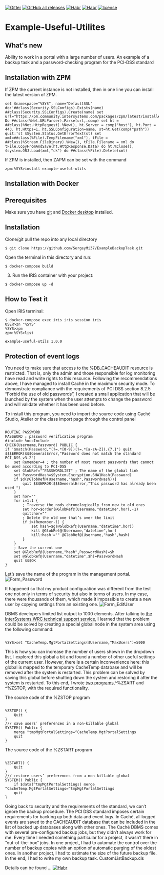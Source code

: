 [![Gitter](https://img.shields.io/badge/Available%20on-Intersystems%20Open%20Exchange-00b2a9.svg)](https://openexchange.intersystems.com/package/apptools-task)
[![GitHub all releases](https://img.shields.io/badge/Available%20on-GitHub-black)](https://github.com/SergeyMi37/apptools-task)
[![Habr](https://img.shields.io/badge/Available%20article-on%20Intersystems%20Community-orange)](https://community.intersystems.com/post/recommendations-installing-intersystems-cach%C3%A9-dbms-production-environment)
[![Habr](https://img.shields.io/badge/Есть%20статья%20на-Хабре-blue)](https://habr.com/ru/company/intersystems/blog/342476/)
[![license](https://img.shields.io/badge/License-MIT-yellow.svg)](https://opensource.org/licenses/MIT)

# Example-Useful-Utilites

## What's new
Ability to work in a portal with a large number of users. 
An example of a backup task and a password-checking program for the PCI-DSS standard

## Installation with ZPM

If ZPM the current instance is not installed, then in one line you can install the latest version of ZPM.
```
set $namespace="%SYS", name="DefaultSSL" do:'##class(Security.SSLConfigs).Exists(name) ##class(Security.SSLConfigs).Create(name) set url="https://pm.community.intersystems.com/packages/zpm/latest/installer" Do ##class(%Net.URLParser).Parse(url,.comp) set ht = ##class(%Net.HttpRequest).%New(), ht.Server = comp("host"), ht.Port = 443, ht.Https=1, ht.SSLConfiguration=name, st=ht.Get(comp("path")) quit:'st $System.Status.GetErrorText(st) set xml=##class(%File).TempFilename("xml"), tFile = ##class(%Stream.FileBinary).%New(), tFile.Filename = xml do tFile.CopyFromAndSave(ht.HttpResponse.Data) do ht.%Close(), $system.OBJ.Load(xml,"ck") do ##class(%File).Delete(xml)
```
If ZPM is installed, then ZAPM can be set with the command
```
zpm:%SYS>install example-useful-utils
```
## Installation with Docker

## Prerequisites
Make sure you have [git](https://git-scm.com/book/en/v2/Getting-Started-Installing-Git) and [Docker desktop](https://www.docker.com/products/docker-desktop) installed.

## Installation 
Clone/git pull the repo into any local directory

```
$ git clone https://github.com/SergeyMi37/ExampleBackupTask.git
```

Open the terminal in this directory and run:

```
$ docker-compose build
```

3. Run the IRIS container with your project:

```
$ docker-compose up -d
```

## How to Test it
Open IRIS terminal:

```
$ docker-compose exec iris iris session iris
USER>zn "%SYS"
%SYS>zpm
zpm:%SYS>list

example-useful-utils 1.0.0
```

## Protection of event logs
You need to make sure that access to the %DB_CACHEAUDIT resource is restricted. That is, only the admin and those responsible for log monitoring have read and write rights to this resource.
Following the recommendations above, I have managed to install Caché in the maximum security mode. To demonstrate compliance with the requirements of PCI DSS section 8.2.5 “Forbid the use of old passwords”, I created a small application that will be launched by the system when the user attempts to change the password and will validate whether it has been used before.

To install this program, you need to import the source code using Caché Studio, Atelier or the class import page through the control panel
<pre><code>
ROUTINE PASSWORD
PASSWORD ; password verification program
#include %occInclude
CHECK(Username,Password) PUBLIC {
if '$match(Password,"(?=.*[0-9])(?=.*[a-zA-Z]).{7,}") quit $$$ERROR($$$GeneralError,"Password does not match the standard PCI_DSS_v3.2")
	set Remember=4 ; the number of most recent passwords that cannot be used according to PCI-DSS
	set GlobRef="^PASSWORDLIST" ; The name of the global link
	set PasswordHash=$System.Encryption.SHA1Hash(Password)
	if $d(@GlobRef@(Username,"hash",PasswordHash)){
	 	quit $$$ERROR($$$GeneralError,"This password has already been used ")
	}
	set hor=""
	for i=1:1 {
	 	; Traverse the nods chronologically from new to old ones
	 	set hor=$order(@GlobRef@(Username,"datetime",hor),-1)
	 	quit:hor=""
	 	; Delete the old one that’s over the limit
	 	if i>(Remember-1) {
		 	set hash=$g(@GlobRef@(Username,"datetime",hor))
		 	kill @GlobRef@(Username,"datetime",hor)
		 	kill:hash'="" @GlobRef@(Username,"hash",hash)
	 	}
	}
	; Save the current one
	set @GlobRef@(Username,"hash",PasswordHash)=$h
	set @GlobRef@(Username,"datetime",$h)=PasswordHash
	quit $$$OK
}
</code></pre>

Let’s save the name of the program in the management portal.
![Form_Password](https://habrastorage.org/webt/fh/27/s_/fh27s_lr75atpdmgg1enviw9klg.jpeg)

It happened so that my product configuration was different from the test one not only in terms of security but also in terms of users. In my case, there were thousands of them, which made it impossible to create a new user by copying settings from an existing one.
![Form_EditUser](https://habrastorage.org/webt/fz/bu/jx/fzbujxdud_5fi40qlbxixtf20_i.jpeg)

DBMS developers limited list output to 1000 elements. After talking to [the InterSystems WRC technical support service](https://login.intersystems.com/login/SSO.UI.Login.cls?referrer=https%253A//wrc.intersystems.com/wrc/login.csp), I learned that the problem could be solved by creating a special global node in the system area using the following command:

<pre><code>
%SYS>set ^CacheTemp.MgtPortalSettings($Username,"MaxUsers")=5000
</code></pre>
This is how you can increase the number of users shown in the dropdown list. I explored this global a bit and found a number of other useful settings of the current user. However, there is a certain inconvenience here: this global is mapped to the temporary CacheTemp database and will be removed after the system is restarted. This problem can be solved by saving this global before shutting down the system and restoring it after the system is restarted.
To this end, I wrote [two programs](http://docs.intersystems.com/ens20172/csp/docbook/DocBook.UI.Page.cls?KEY=GSTU_customize#GSTU_customize_startstop),^%ZSART and ^%ZSTOP, with the required functionality.

The source code of the %ZSTOP program
<pre><code>
%ZSTOP() {
	Quit	
}
/// save users’ preferences in a non-killable global
SYSTEM() Public {
	merge ^tmpMgtPortalSettings=^CacheTemp.MgtPortalSettings
	quit
}
</code></pre>

The source code of the %ZSTART program

<pre><code>
%ZSTART() {
	Quit	
}
///	restore users’ preferences from a non-killable global
SYSTEM() Public {
	if $data(^tmpMgtPortalSettings) merge ^CacheTemp.MgtPortalSettings=^tmpMgtPortalSettings
	quit
}
</code></pre>
Going back to security and the requirements of the standard, we can’t ignore the backup procedure. The PCI DSS standard imposes certain requirements for backing up both data and event logs. In Caché, all logged events are saved to the CACHEAUDIT database that can be included in the list of backed up databases along with other ones.
The Caché DBMS comes with several pre-configured backup jobs, but they didn’t always work for me. Every time I needed something particular for a project, it wasn’t there in “out-of-the-box” jobs. In one project, I had to automate the control over the number of backup copies with an option of automatic purging of the oldest ones. In another project, I had to estimate the size of the future backup file. In the end, I had to write my own backup task.
CustomListBackup.cls

Details can be found ... [![Habr](https://img.shields.io/badge/Available%20article-on%20Intersystems%20Community-orange)](https://community.intersystems.com/post/recommendations-installing-intersystems-cach%C3%A9-dbms-production-environment)
